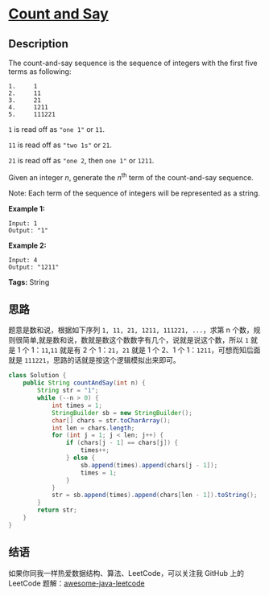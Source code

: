 # [Count and Say][title]

## Description

The count-and-say sequence is the sequence of integers with the first five terms as following:

```
1.     1
2.     11
3.     21
4.     1211
5.     111221
```

`1` is read off as `"one 1"` or `11`.

`11` is read off as `"two 1s"` or `21`.

`21` is read off as `"one 2`, then `one 1"` or `1211`.

Given an integer *n*, generate the *n*<sup>th</sup> term of the count-and-say sequence.

Note: Each term of the sequence of integers will be represented as a string.

**Example 1:**

```
Input: 1
Output: "1"
```

**Example 2:**

```
Input: 4
Output: "1211"
```

**Tags:** String


## 思路

题意是数和说，根据如下序列 `1, 11, 21, 1211, 111221, ...`，求第 n 个数，规则很简单,就是数和说，数就是数这个数数字有几个，说就是说这个数，所以 `1` 就是 1 个 1：`11`,`11` 就是有 2 个 1：`21`，`21` 就是 1 个 2、1 个 1：`1211`，可想而知后面就是 `111221`，思路的话就是按这个逻辑模拟出来即可。

```java
class Solution {
    public String countAndSay(int n) {
        String str = "1";
        while (--n > 0) {
            int times = 1;
            StringBuilder sb = new StringBuilder();
            char[] chars = str.toCharArray();
            int len = chars.length;
            for (int j = 1; j < len; j++) {
                if (chars[j - 1] == chars[j]) {
                    times++;
                } else {
                    sb.append(times).append(chars[j - 1]);
                    times = 1;
                }
            }
            str = sb.append(times).append(chars[len - 1]).toString();
        }
        return str;
    }
}
```


## 结语

如果你同我一样热爱数据结构、算法、LeetCode，可以关注我 GitHub 上的 LeetCode 题解：[awesome-java-leetcode][ajl]



[title]: https://leetcode.com/problems/count-and-say
[ajl]: https://github.com/Blankj/awesome-java-leetcode
